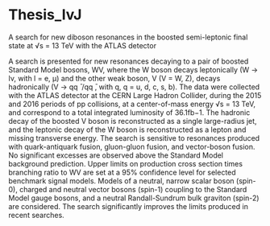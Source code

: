 # Thesis_lvJ
A search for new diboson resonances in the boosted semi-leptonic final state at √s = 13 TeV with the ATLAS detector

A search is presented for new resonances decaying to a pair of boosted Standard Model bosons, WV, 
where the W boson decays leptonically (W → lν, with l = e, μ) and the other
weak boson, V (V = W, Z), decays hadronically (V → qq ̄ /qq ̄, with q, q = u, d, c, s, b). 
The data were collected with the ATLAS detector at the CERN Large Hadron Collider, during the 2015 and 2016 periods 
of pp collisions, at a center-of-mass energy √s = 13 TeV, and correspond to a total integrated luminosity of 36.1fb−1. 
The hadronic decay of the boosted V boson is reconstructed as a single large-radius jet, and the leptonic decay of the 
W boson is reconstructed as a lepton and missing transverse energy. The search is sensitive to 
resonances produced with quark-antiquark fusion, gluon-gluon fusion, and vector-boson fusion. 
No significant excesses are observed above the Standard Model background prediction. 
Upper limits on production cross section times branching ratio to WV are set at a 95% confidence level for 
selected benchmark signal models. Models of a neutral, narrow scalar boson (spin-0), 
charged and neutral vector bosons (spin-1) coupling to the Standard Model gauge bosons, 
and a neutral Randall-Sundrum bulk graviton (spin-2) are considered. 
The search significantly improves the limits produced in recent searches.
